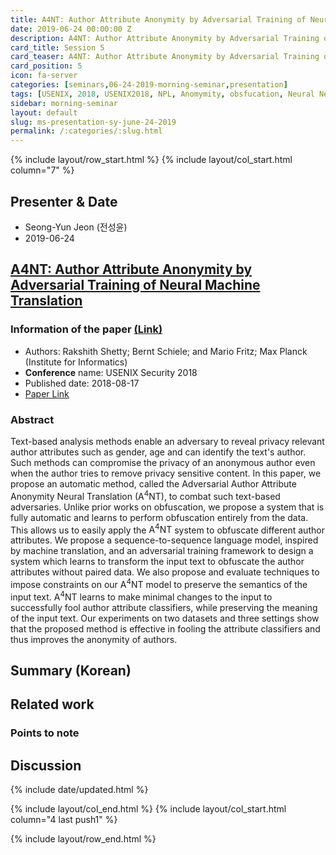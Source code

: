 ```yaml
---
title: A4NT: Author Attribute Anonymity by Adversarial Training of Neural Machine Translation
date: 2019-06-24 00:00:00 Z
description: A4NT: Author Attribute Anonymity by Adversarial Training of Neural Machine Translation
card_title: Session 5
card_teaser: A4NT: Author Attribute Anonymity by Adversarial Training of Neural Machine Translation
card_position: 5
icon: fa-server
categories: [seminars,06-24-2019-morning-seminar,presentation]
tags: [USENIX, 2018, USENIX2018, NPL, Anomymity, obsfucation, Neural Network]
sidebar: morning-seminar
layout: default
slug: ms-presentation-sy-june-24-2019
permalink: /:categories/:slug.html
---
```


{% include layout/row_start.html %}
{% include layout/col_start.html column="7" %}

## Presenter & Date
+ Seong-Yun Jeon (전성윤)
+ 2019-06-24

## [A4NT: Author Attribute Anonymity by Adversarial Training of Neural Machine Translation](https://inhaucs.github.io/seminars/06-24-2019-morning-seminar/presentation/ms-presentation-jh-june-24-2019.html)

### Information of the paper [(Link)](https://www.usenix.org/conference/usenixsecurity18/presentation/shetty)
+ Authors: Rakshith Shetty; Bernt Schiele; and Mario Fritz; Max Planck (Institute for Informatics)
+ **Conference** name: USENIX Security 2018
+ Published date: 2018-08-17
+ [Paper Link](https://www.usenix.org/system/files/conference/usenixsecurity18/sec18-shetty.pdf)


### Abstract
Text-based analysis methods enable an adversary to reveal privacy relevant author attributes such as gender, age and can identify the text's author. 
Such methods can compromise the privacy of an anonymous author even when the author tries to remove privacy sensitive content. 
In this paper, we propose an automatic method, called the Adversarial Author Attribute Anonymity Neural Translation ($\text{A}^{4}\text{NT}$), to combat such text-based adversaries. 
Unlike prior works on obfuscation, we propose a system that is fully automatic and learns to perform obfuscation entirely from the data. 
This allows us to easily apply the $\text{A}^{4}\text{NT}$ system to obfuscate different author attributes. 
We propose a sequence-to-sequence language model, 
inspired by machine translation, and an adversarial training framework to design a system which learns to transform the input text to obfuscate the author attributes without paired data. 
We also propose and evaluate techniques to impose constraints on our $\text{A}^{4}\text{NT}$ model to preserve the semantics of the input text. 
$\text{A}^{4}\text{NT}$ learns to make minimal changes to the input to successfully fool author attribute classifiers, while preserving the meaning of the input text. 
Our experiments on two datasets and three settings show that the proposed method is effective in fooling the attribute classifiers and thus improves the anonymity of authors.

## Summary (Korean)

## Related work

### Points to note

## Discussion



{% include date/updated.html %}

{% include layout/col_end.html %}
{% include layout/col_start.html column="4 last push1" %}

{% include layout/row_end.html %}
